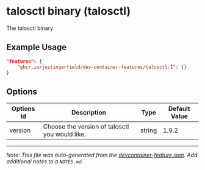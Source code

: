 
# talosctl binary (talosctl)

The talosctl binary

## Example Usage

```json
"features": {
    "ghcr.io/justingarfield/dev-container-features/talosctl:1": {}
}
```

## Options

| Options Id | Description | Type | Default Value |
|-----|-----|-----|-----|
| version | Choose the version of talosctl you would like. | string | 1.9.2 |



---

_Note: This file was auto-generated from the [devcontainer-feature.json](https://github.com/justingarfield/dev-container-features/blob/main/src/talosctl/devcontainer-feature.json).  Add additional notes to a `NOTES.md`._
